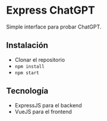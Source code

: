 # Express ChatGPT

Simple interface para probar ChatGPT.

## Instalación

- Clonar el repositorio
- `npm install`
- `npm start`

## Tecnología

- ExpressJS para el backend
- VueJS para el frontend